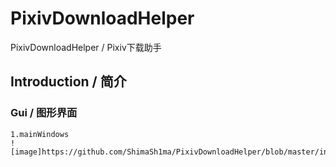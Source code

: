 # PixivDownloadHelper
PixivDownloadHelper / Pixiv下载助手
## Introduction / 简介
### Gui / 图形界面
    1.mainWindows
    ![image]https://github.com/ShimaSh1ma/PixivDownloadHelper/blob/master/introduction/mainWindow.png
